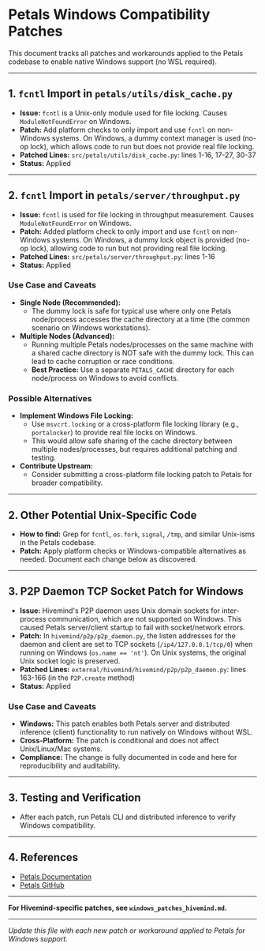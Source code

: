 # Petals Windows Compatibility Patches

This document tracks all patches and workarounds applied to the Petals codebase to enable native Windows support (no WSL required).

---

## 1. `fcntl` Import in `petals/utils/disk_cache.py`
- **Issue:** `fcntl` is a Unix-only module used for file locking. Causes `ModuleNotFoundError` on Windows.
- **Patch:** Add platform checks to only import and use `fcntl` on non-Windows systems. On Windows, a dummy context manager is used (no-op lock), which allows code to run but does not provide real file locking.
- **Patched Lines:** `src/petals/utils/disk_cache.py`: lines 1-16, 17-27, 30-37
- **Status:** Applied

---

## 2. `fcntl` Import in `petals/server/throughput.py`
- **Issue:** `fcntl` is used for file locking in throughput measurement. Causes `ModuleNotFoundError` on Windows.
- **Patch:** Added platform check to only import and use `fcntl` on non-Windows systems. On Windows, a dummy lock object is provided (no-op lock), allowing code to run but not providing real file locking.
- **Patched Lines:** `src/petals/server/throughput.py`: lines 1-16
- **Status:** Applied

### Use Case and Caveats
- **Single Node (Recommended):**
  - The dummy lock is safe for typical use where only one Petals node/process accesses the cache directory at a time (the common scenario on Windows workstations).
- **Multiple Nodes (Advanced):**
  - Running multiple Petals nodes/processes on the same machine with a shared cache directory is NOT safe with the dummy lock. This can lead to cache corruption or race conditions.
  - **Best Practice:** Use a separate `PETALS_CACHE` directory for each node/process on Windows to avoid conflicts.

### Possible Alternatives
- **Implement Windows File Locking:**
  - Use `msvcrt.locking` or a cross-platform file locking library (e.g., `portalocker`) to provide real file locks on Windows.
  - This would allow safe sharing of the cache directory between multiple nodes/processes, but requires additional patching and testing.
- **Contribute Upstream:**
  - Consider submitting a cross-platform file locking patch to Petals for broader compatibility.

---

## 2. Other Potential Unix-Specific Code
- **How to find:** Grep for `fcntl`, `os.fork`, `signal`, `/tmp`, and similar Unix-isms in the Petals codebase.
- **Patch:** Apply platform checks or Windows-compatible alternatives as needed. Document each change below as discovered.

---

## 3. P2P Daemon TCP Socket Patch for Windows
- **Issue:** Hivemind's P2P daemon uses Unix domain sockets for inter-process communication, which are not supported on Windows. This caused Petals server/client startup to fail with socket/network errors.
- **Patch:** In `hivemind/p2p/p2p_daemon.py`, the listen addresses for the daemon and client are set to TCP sockets (`/ip4/127.0.0.1/tcp/0`) when running on Windows (`os.name == 'nt'`). On Unix systems, the original Unix socket logic is preserved.
- **Patched Lines:** `external/hivemind/hivemind/p2p/p2p_daemon.py`: lines 163-166 (in the `P2P.create` method)
- **Status:** Applied

### Use Case and Caveats
- **Windows:** This patch enables both Petals server and distributed inference (client) functionality to run natively on Windows without WSL.
- **Cross-Platform:** The patch is conditional and does not affect Unix/Linux/Mac systems.
- **Compliance:** The change is fully documented in code and here for reproducibility and auditability.

---

## 3. Testing and Verification
- After each patch, run Petals CLI and distributed inference to verify Windows compatibility.

---

## 4. References
- [Petals Documentation](https://petals.dev/)
- [Petals GitHub](https://github.com/bigscience-workshop/petals)

---

**For Hivemind-specific patches, see `windows_patches_hivemind.md`.**

---

*Update this file with each new patch or workaround applied to Petals for Windows support.*
